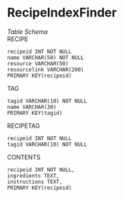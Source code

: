 RecipeIndexFinder
=================
*Table Schema*  
RECIPE
```
recipeid INT NOT NULL
name VARCHAR(50) NOT NULL
resource VARCHAR(50)
resourcelink VARCHAR(200)
PRIMARY KEY(recipeid)
```
TAG
```
tagid VARCHAR(10) NOT NULL
name VARCHAR(30)
PRIMARY KEY(tagid)
```

RECIPETAG
```
recipeid INT NOT NULL
tagid VARCHAR(10) NOT NULL
```

CONTENTS
```
recipeid INT NOT NULL,
ingredients TEXT,
instructions TEXT,
PRIMARY KEY(recipeid)
```